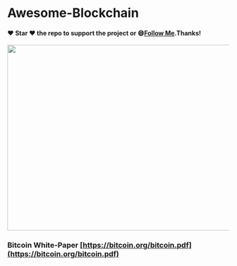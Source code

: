 # Awesome-Blockchain
#### :heart: Star :heart: the repo to support the project or :smile:[Follow Me](https://github.com/pedromassango).Thanks!

<img src="https://github.com/octivia/Awesome-Blockchain/blob/master/Images/blockchain1.png" alt="" 
width="1150" height="420" >
### Bitcoin White-Paper [https://bitcoin.org/bitcoin.pdf](https://bitcoin.org/bitcoin.pdf)
